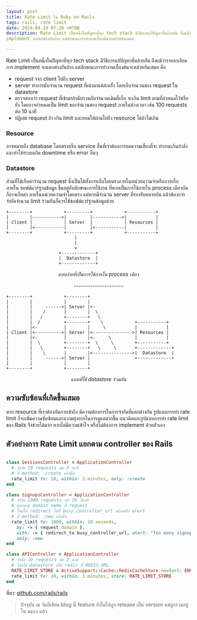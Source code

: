 ```yaml
---
layout: post
title: Rate Limit ใน Ruby on Rails
tags: rails, rate limit
date: 2024-04-19 07:28 +0700
description: Rate Limit เป็นหนึ่งในปัญหาที่ทุก tech stack มีวิธีการแก้ปัญหาที่คล้ายกัน ถึงแม้ว่ารายละเอียดการ
implement จะแตกต่างกันบ้าง แต่ลักษณะการทำงานเบื้องต้นจะคล้ายกันเสมอ

---
```

Rate Limit เป็นหนึ่งในปัญหาที่ทุก tech stack มีวิธีการแก้ปัญหาที่คล้ายกัน ถึงแม้ว่ารายละเอียดการ
implement จะแตกต่างกันบ้าง แต่ลักษณะการทำงานเบื้องต้นจะคล้ายกันเสมอ คือ

- request จาก client ไปถึง server
- server ทำการนับจำนวน request ที่เค้ามาแต่ล่ะครั้ง โดยเก็บจำนวนของ request ใน datastore
- ตรวจสอบว่า request ที่เข้ามาถ้านับรวมกับจำนวนเดิมที่เก็บ จะเกิน limit ตามที่กำหนดไว้หรือยัง
  โดยอาจกำหนดเป็น limit ของจำนวนของ request ภายในช่วงเวลา เช่น
  100 requests ต่อ 10 นาที
- ปฏิเสธ request ถ้า เกิน limit และยอมให้ผ่านไปถึง resource ได้ถ้าไม่เกิน

### Resource
อาจหมายถึง database โดยตรงหรือ service อื่นที่เราต้องการลดความเสี่ยงที่จะ
ทำงานเกินกำลังและทำให้ระบบเกิด downtime หรือ error อื่นๆ

### Datastore
ส่วนที่ใช้เก็บค่าจำนวน request ซึ่งเป็นได้ทั้งการเก็บโดยตรงภายในหน่วยความจำหรือการเก็บภายใน
ซอฟต์แวร์ฐานข้อมูล ขึ้นอยู่กับลักษณะการใช้งาน ที่หากเป็นการใช้ภายใน process เดียวกัน ก็อาจเก็บค่า
ภายในหน่วยความจำโดยตรง แต่หากมีจำนวน server ที่รองรับหลายอัน แล้วต้องการจำกัดจำนวน limit
ร่วมกันก็ควรใช้ซอฟต์แวร์ฐานข้อมูลช่วย

```
+--------+            +---------+            +-----------+
|        |----------->|         |----------->|           |
| Client |            | Server  |            | Resources |
|        |<-----------|         |<-----------|           |
+--------+            +---------+            +-----------+
                          |
                          |
                          v
                    +-------------+
                    |  Datastore  |
                    +-------------+
```

<p style="text-align: center;"><em>แบบง่ายที่เป็นการใช้ภายใน process เดียว</em></p>
<p style="text-align: center;"><em>---------------------</em></p>


```
+--------+            +--------+
|        |            |        |
|        |     ------>| Server |<-
|        |    /       |        |  \
|        |   /        +--------+   \
|        |  /         +--------+    \            +-----------+
|        |<-          |        |     \           |           |
| Client |<---------->| Server |<--------------->| Resources |
|        |<-          |        |<-     \         |           |
|        |  \         +--------+  \     \        +-----------+
|        |   \        +--------+   \     \       +-------------+
|        |    \       |        |<--------------->|  Datastore  |
|        |     ------>| Server |                 +-------------+
|        |            |        |
+--------+            +--------+
```
<p style="text-align: center;"><em>แบบที่ใช้ datastore ร่วมกัน</em></p>

## ความซับซ้อนที่เกิดขึ้นเสมอ

หาก resource ที่เราต้องกันการเข้าถึง มีความต้องการในการจำกัดที่แตกต่างกัน รูปแบบการทำ
rate limit ก็จะเพิ่มความซับซ้อนและความยุ่งยากในการดูแลมากขึ้น แนวคิดและรูปแบบการทำ
rate limit ของ Rails จึงช่วยได้มาก หากไม่มีความเข้าใจ หรือไม่ต้องการ implement ด้วยตัวเอง

## ตัวอย่างการ Rate Limit แยกตาม controller ของ Rails

```ruby

class SessionsController < ApplicationController
  # จำกัด 10 requests ต่อ 3 นาที
  # ที่ method: :create เท่านั้น
  rate_limit to: 10, within: 3.minutes, only: :create
end

class SignupsController < ApplicationController
  # จำกัด 1000 requests ต่อ 10 วินาที
  # แยกตาม domain name ที่ request
  # โดยให้ redirect ไปที่ busy_controller_url พร้อมกับ alert
  # ที่ method: :new เท่านั้น
  rate_limit to: 1000, within: 10.seconds,
    by: -> { request.domain },
    with: -> { redirect_to busy_controller_url, alert: "Too many signups on domain!" },
    only: :new
end

class APIController < ApplicationController
  # จำกัด 10 requests ต่อ 3 นาที
  # โดยใช้ datastore เป็น redis ที่ REDIS_URL
  RATE_LIMIT_STORE = ActiveSupport::Cache::RedisCacheStore.new(url: ENV["REDIS_URL"])
  rate_limit to: 10, within: 3.minutes, store: RATE_LIMIT_STORE
end
```

ที่มา: [github.com/rails/rails](https://github.com/rails/rails/blob/main/actionpack/lib/action_controller/metal/rate_limiting.rb)

> ปัจจุบัน ณ วันที่เขียน blog นี้
> feature ยังไม่ได้ถูก release เป็น version แต่ถูกรวมอยู่ใน `main` แล้ว
